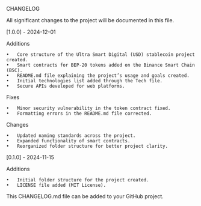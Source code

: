 CHANGELOG

All significant changes to the project will be documented in this file.

[1.0.0] - 2024-12-01

Additions

	•	Core structure of the Ultra Smart Digital (USD) stablecoin project created.
	•	Smart contracts for BEP-20 tokens added on the Binance Smart Chain (BSC).
	•	README.md file explaining the project’s usage and goals created.
	•	Initial technologies list added through the Tech file.
	•	Secure APIs developed for web platforms.

Fixes

	•	Minor security vulnerability in the token contract fixed.
	•	Formatting errors in the README.md file corrected.

Changes

	•	Updated naming standards across the project.
	•	Expanded functionality of smart contracts.
	•	Reorganized folder structure for better project clarity.

[0.1.0] - 2024-11-15

Additions

	•	Initial folder structure for the project created.
	•	LICENSE file added (MIT License).

This CHANGELOG.md file can be added to your GitHub project.
